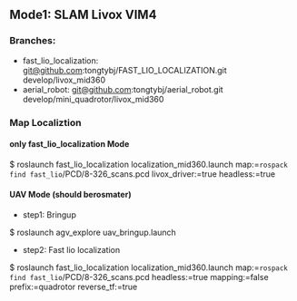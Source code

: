 ## Mode1: SLAM Livox VIM4

### Branches:
- fast_lio_localization: git@github.com:tongtybj/FAST_LIO_LOCALIZATION.git develop/livox_mid360
- aerial_robot: git@github.com:tongtybj/aerial_robot.git develop/mini_quadrotor/livox_mid360


### Map Localiztion

#### only fast_lio_localization Mode

$ roslaunch fast_lio_localization localization_mid360.launch map:=`rospack find fast_lio`/PCD/8-326_scans.pcd livox_driver:=true headless:=true

#### UAV Mode (should berosmater)

- step1: Bringup

$ roslaunch agv_explore uav_bringup.launch

- step2: Fast lio localization

$ roslaunch fast_lio_localization localization_mid360.launch map:=`rospack find fast_lio`/PCD/8-326_scans.pcd headless:=true mapping:=false prefix:=quadrotor reverse_tf:=true

